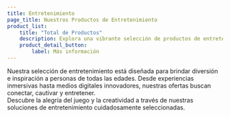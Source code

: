 ```yaml
---
title: Entretenimiento
page_title: Nuestros Productos de Entretenimiento
product_list: 
    title: "Total de Productos"
    description: Explora una vibrante selección de productos de entretenimiento diseñados para inspirar alegría y creatividad. Desde juegos hasta contenido multimedia, ofrecemos experiencias que cautivan y entretienen a todo tipo de público.
    product_detail_button:
        label: Más información
---
```

Nuestra selección de entretenimiento está diseñada para brindar diversión e inspiración a personas de todas las edades. Desde experiencias inmersivas hasta medios digitales innovadores, nuestras ofertas buscan conectar, cautivar y entretener. <br />
Descubre la alegría del juego y la creatividad a través de nuestras soluciones de entretenimiento cuidadosamente seleccionadas.